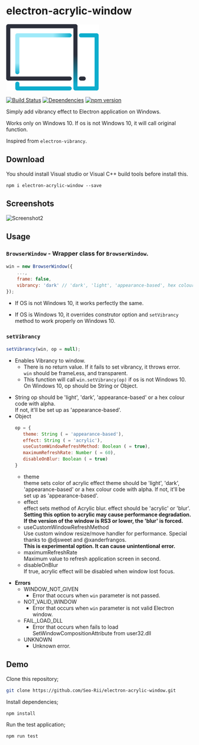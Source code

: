 # electron-acrylic-window

<img alt="logo" src="./logo.png" width="250"> 
  
[![Build Status](https://travis-ci.com/seo-rii/electron-acrylic-window.svg?branch=master)](https://travis-ci.com/seo-rii/electron-acrylic-window)
[![Dependencies](https://david-dm.org/seo-rii/electron-acrylic-window.svg)](https://david-dm.org/seo-rii/electron-acrylic-window) 
[![npm version](https://badge.fury.io/js/electron-acrylic-window.svg)](https://badge.fury.io/js/electron-acrylic-window)  

Simply add vibrancy effect to Electron application on Windows.

Works only on Windows 10. If os is not Windows 10, it will call original function.  

Inspired from ```electron-vibrancy```.

## Download

You should install Visual studio or Visual C++ build tools before install this.

```shell script
npm i electron-acrylic-window --save
```

## Screenshots
![Screenshot2](./screenshots/2.png)

## Usage

### `BrowserWindow` - Wrapper class for ```BrowserWindow```.  

```js
win = new BrowserWindow({
    ...,
    frame: false,
    vibrancy: 'dark' // 'dark', 'light', 'appearance-based', hex colour code with alpha '#ffff0066', or Object below
});
```

- If OS is not Windows 10, it works perfectly the same.  

- If OS is Windows 10, it overrides construtor option and ```setVibrancy``` method to work properly on Windows 10.

### `setVibrancy`

```javascript
setVibrancy(win, op = null);
```

- Enables Vibrancy to window.
    - There is no return value. If it fails to set vibrancy, it throws error.  
```win``` should be frameLess, and transparent.  
    - This function will call ```win.setVibrancy(op)``` if os is not Windows 10.  
On Windows 10, op should be String or Object.
 * String
    op should be 'light', 'dark', 'appearance-based' or a hex colour code with alpha.  
    If not, it'll be set up as 'appearance-based'.
 * Object
    ```javascript
    op = {
       theme: String ( = 'appearance-based'),
       effect: String ( = 'acrylic'),
       useCustomWindowRefreshMethod: Boolean ( = true),
       maximumRefreshRate: Number ( = 60),
       disableOnBlur: Boolean ( = true)
    }   
   ```
   * theme  
        theme sets color of acrylic effect
        theme should be 'light', 'dark', 'appearance-based' or a hex colour code with alpha.
        If not, it'll be set up as 'appearance-based'.
   * effect  
        effect sets method of Acrylic blur.
        effect should be 'acrylic' or 'blur'.  
        **Setting this option to acrylic may cause performance degradation.**  
        **If the version of the window is RS3 or lower, the 'blur' is forced.**
   * useCustomWindowRefreshMethod  
        Use custom window resize/move handler for performance.
        Special thanks to @djsweet and @xanderfrangos.  
        **This is experimental option. It can cause unintentional error.**
   * maximumRefreshRate  
        Maximum value to refresh application screen in second.  
   * disableOnBlur   
        If true, acrylic effect will be disabled when window lost focus.
    

- **Errors**
    - WINDOW_NOT_GIVEN  
        - Error that occurs when ```win``` parameter is not passed.
    - NOT_VALID_WINDOW   
        - Error that occurs when ```win``` parameter is not valid Electron window.
    - FAIL_LOAD_DLL  
        - Error that occurs when fails to load SetWindowCompositionAttribute from user32.dll
    - UNKNOWN  
        - Unknown error.

## Demo

Clone this repository;
```bash
git clone https://github.com/Seo-Rii/electron-acrylic-window.git
```

Install dependencies;
```bash
npm install
```

Run the test application;
```bash
npm run test
```
